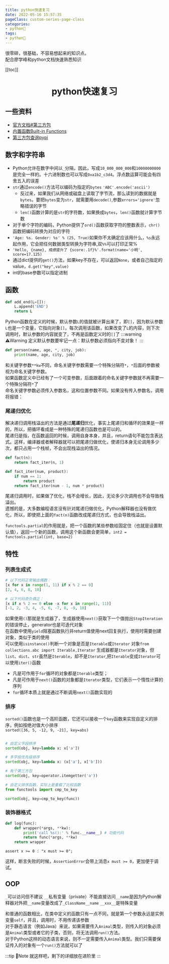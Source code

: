 ```yaml
---
title: python快速复习
date: 2022-05-16 15:57:35
pageClass: custom-series-page-class
categories:
- python🐍
tags:
- python🐍
---
```


很零碎，很基础，不容易想起来的知识点。  
配合廖学峰和python文档快速熟悉知识
<!-- more -->

[[toc]]

<div align="center"><h1><strong> python快速复习</strong></h1></div>

## 一些资料
- [官方文档#第三方包](https://docs.python.org/zh-cn/3/library/index.html)
- [内置函数Built-in Functions](https://docs.python.org/3/library/functions.html)
- [第三方包查询pypi](https://pypi.org/)

## 数字和字符串
- Python允许在数字中间以`_`分隔，因此，写成`10_000_000_000`和`10000000000`是完全一样的。十六进制数也可以写成`0xa1b2_c3d4`。浮点数运算可能会有四舍五入的误差  
- `str`通过`encode()`方法可以编码为指定的`bytes` `'ABC'.encode('ascii')`   
    - 反过来，如果我们从网络或磁盘上读取了字节流，那么读到的数据就是`bytes`。要把`bytes`变为`str`，就需要用`decode()`,参数`errors='ignore'`忽略错误的字节
    - `len()`函数计算的是`str`的字符数，如果换成`bytes`，`len()`函数就计算字节数
- 对于单个字符的编码，Python提供了`ord()`函数获取字符的整数表示，`chr()`函数把编码转换为对应的字符
-  `'Age: %s. Gender: %s' % (25, True)`如果你不太确定应该用什么，`%s`永远起作用，它会把任何数据类型转换为字符串,双`%%`可以打印正常%
- `'Hello, {name}, 成绩提升了 {score:.1f}%'.format(name='小明', score=17.125)`
- 通过dict提供的`get()`方法，如果key不存在，可以返回`None`，或者自己指定的value，`d.get("key",value)`
- int的base参数可以指定进制
## 函数
```python
def add_end(L=[]):
    L.append('END')
    return L
```
Python函数在定义的时候，默认参数`L`的值就被计算出来了，即`[]`，因为默认参数`L`也是一个变量，它指向对象`[]`，每次调用该函数，如果改变了`L`的内容，则下次调用时，默认参数的内容就变了，不再是函数定义时的`[]`了
:::warning ⚠️Warning
定义默认参数要牢记一点：默认参数必须指向不变对象！
:::
```python
def person(name, age, *, city, job):
    print(name, age, city, job)
```

和关键字参数`**kw`不同，命名关键字参数需要一个特殊分隔符`*`，`*`后面的参数被视为命名关键字参数。  
如果函数定义中已经有了一个可变参数，后面跟着的命名关键字参数就不再需要一个特殊分隔符`*`了  
命名关键字参数必须传入参数名，这和位置参数不同。如果没有传入参数名，调用将报错：  
### 尾递归优化
解决递归调用栈溢出的方法是通过**尾递归**优化，事实上尾递归和循环的效果是一样的，所以，把循环看成是一种特殊的尾递归函数也是可以的。  
尾递归是指，在函数返回的时候，调用自身本身，并且，return语句不能包含表达式。这样，编译器或者解释器就可以把尾递归做优化，使递归本身无论调用多少次，都只占用一个栈帧，不会出现栈溢出的情况。
```python
def fact(n):
    return fact_iter(n, 1)

def fact_iter(num, product):
    if num == 1:
        return product
    return fact_iter(num - 1, num * product)
```
尾递归调用时，如果做了优化，栈不会增长，因此，无论多少次调用也不会导致栈溢出。  
遗憾的是，大多数编程语言没有针对尾递归做优化，Python解释器也没有做优化，所以，即使把上面的`fact(n)`函数改成尾递归方式，也会导致栈溢出。

`functools.partial`的作用就是，把一个函数的某些参数给固定住（也就是设置默认值），返回一个新的函数，调用这个新函数会更简单，`int2 = functools.partial(int, base=2)`


## 特性

### 列表生成式
```python
# 以下代码正常输出偶数：
[x for x in range(1, 11) if x % 2 == 0]
[2, 4, 6, 8, 10]

# 以下代码奇负偶正：
[x if x % 2 == 0 else -x for x in range(1, 11)]
[-1, 2, -3, 4, -5, 6, -7, 8, -9, 10]

```
如果使用`()`那就是生成器了，生成器使用`next()`获取下一个值抛出`StopIteration`的错误停止，generator也是可迭代对象  
在函数中使用`yield`阻塞函数执行并return值使用next回复执行，使用时需要创建对象，类似于类的使用  
可以使用`isinstance()`判断一个对象是否是`Iterable`或`Iterator` 对象`from collections.abc import Iterable,Iterator`
生成器都是`Iterator`对象，但`list`、`dict`、`str`虽然是`Iterable`，却不是`Iterator`,把`Iterable`变成`Iterator`可以使用`iter()`函数  
- 凡是可作用于`for`循环的对象都是`Iterable`类型；
- 凡是可作用于`next()`函数的对象都是`Iterator`类型，它们表示一个惰性计算的序列
- `for`循环本质上就是通过不断调用`next()`函数实现的  

### 排序
`sorted()`函数也是一个高阶函数，它还可以接收一个`key`函数来实现自定义的排序，例如按绝对值大小排序  
`sorted([36, 5, -12, 9, -21], key=abs)`  
```python

# 自定义字段排序
sorted(obj, key=lambda x: x['a'])

# 多字段优先级排序
sorted(obj, key=lambda x: (x['a'], x['b']))

# 有个第三方包
sorted(obj, key=operator.itemgetter('a'))

# 自定义排序函数，实际上是重载了比较函数
from functools import cmp_to_key

sorted(obj, key=cmp_to_key(func))

```

### 装饰器格式
```python
def log(func):
    def wrapper(*args, **kw):
        print('call %s():' % func.__name__) # 功能代码
        return func(*args, **kw)
    return wrapper
```


```
assert x >= 0 : "x must >= 0";
```

这样，断言失败的时候，`AssertionError`会带上消息`x must >= 0`，更加便于调试。
## OOP
`_`可以访问但不建议
`__`私有变量（private）不能直接访问`__name`是因为Python解释器对外把`__name`变量改成了`_ClassName__name`
`__xxx__`是特殊变量

和普通的函数相比，在类中定义的函数只有一点不同，就是第一个参数永远是实例变量`self`，并且，调用时，不用传递该参数  
对于静态语言（例如Java）来说，如果需要传入`Animal`类型，则传入的对象必须是`Animal`类型或者它的子类，否则，将无法调用`run()`方法。  
对于Python这样的动态语言来说，则不一定需要传入`Animal`类型。我们只需要保证传入的对象有一个`run()`方法就可以了  

:::tip 📝Note
就这样吧，剩下的详细放在进阶里
:::
